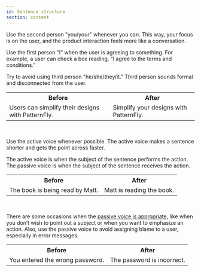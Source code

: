 ```yaml
---
id: Sentence structure
section: content
---
```


Use the second person "you/your" whenever you can. This way, your focus is on the user, and the product interaction feels more like a conversation.

Use the first person "I" when the user is agreeing to something. For example, a user can check a box reading, “I agree to the terms and conditions.”

Try to avoid using third person "he/she/they/it." Third person sounds formal and disconnected from the user.

<table class="ws-content-table">
    <tr>
        <th><center><strong>Before</strong></center></th>
        <th><center><strong>After</strong></center></th>
    </tr>
    <tr>
        <td>Users can simplify their designs with PatternFly.</td>
        <td>Simplify your designs with PatternFly.</td>
    </tr>
</table>
<br />

Use the active voice whenever possible. The active voice makes a sentence shorter and gets the point across faster.

The active voice is when the subject of the sentence performs the action. The passive voice is when the subject of the sentence receives the action.

<table class="ws-content-table">
    <tr>
        <th><center><strong>Before</strong></center></th>
        <th><center><strong>After</strong></center></th>
    </tr>
    <tr>
        <td>The book is being read by Matt.</td>
        <td>Matt is reading the book.</td>
    </tr>
</table>
<br />

There are some occasions when the [passive voice is appropriate](https://writing.wisc.edu/handbook/style/ccs_activevoice/), like when you don’t wish to point out a subject or when you want to emphasize an action. Also, use the passive voice to avoid assigning blame to a user, especially in error messages.

<table class="ws-content-table">
    <tr>
        <th><center><strong>Before</strong></center></th>
        <th><center><strong>After</strong></center></th>
    </tr>
    <tr>
        <td>You entered the wrong password.</td>
        <td>The password is incorrect.</td>
    </tr>
</table>